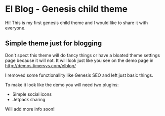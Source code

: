 El Blog - Genesis child theme
==============

Hi! This is my first genesis child theme and I would like to share it with everyone.

Simple theme just for blogging
--------------
Don't spect this theme will do fancy things or have a bloated theme settings page because it will not. 
It will look just like you see on the demo page in http://demos.timersys.com/elblog/

I removed some functionallity like Genesis SEO and left just basic things.

To make it look like the demo you will need two plugins:

- Simple social icons
- Jetpack sharing 

Will add more info soon!